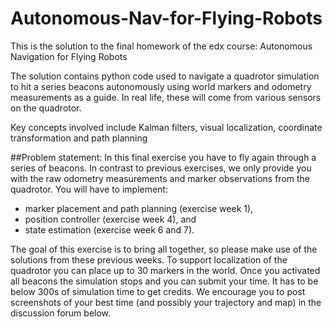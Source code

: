 # Autonomous-Nav-for-Flying-Robots
This is the solution to the final homework of the edx course: Autonomous Navigation for Flying Robots

The solution contains python code used to navigate a quadrotor simulation to hit a series beacons autonomously using world markers and odometry measurements as a guide. In real life, these will come from various sensors on the quadrotor.

Key concepts involved include Kalman filters, visual localization, coordinate transformation and path planning

##Problem statement:
In this final exercise you have to fly again through a series of beacons. In contrast to previous exercises, we only provide you with the raw odometry measurements and marker observations from the quadrotor. You will have to implement:
 - marker placement and path planning (exercise week 1),
 - position controller (exercise week 4), and
 - state estimation (exercise week 6 and 7).

The goal of this exercise is to bring all together, so please make use of the solutions from these previous weeks. To support localization of the quadrotor you can place up to 30 markers in the world. Once you activated all beacons the simulation stops and you can submit your time. It has to be below 300s of simulation time  to get credits. We encourage you to post screenshots of your best time (and possibly your trajectory and map) in the discussion forum below.